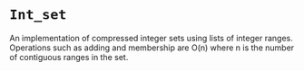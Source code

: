 # `Int_set`

An implementation of compressed integer sets using lists of integer
ranges. Operations such as adding and membership are O(n) where n is
the number of contiguous ranges in the set.

